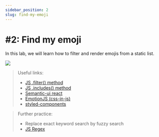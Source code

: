 ```yaml
---
sidebar_position: 2
slug: find-my-emoji
---
```


# #2: Find my emoji

In this lab, we will learn how to filter and render emojis from a static list.

![](assets/static-demo.gif)

> Useful links:
>
> - [JS .filter() method](https://developer.mozilla.org/en-US/docs/Web/JavaScript/Reference/Global_Objects/Array/filter)
> - [JS .includes() method](https://developer.mozilla.org/en-US/docs/Web/JavaScript/Reference/Global_Objects/Array/includes)
> - [Semantic-ui react](https://react.semantic-ui.com/)
> - [EmotionJS (css-in-js)](https://emotion.sh/docs/introduction)
> - [styled-components](https://styled-components.com/docs/api#styled)

> Further practice:
>
> - Replace exact keyword search by fuzzy search
> - [JS Regex](https://developer.mozilla.org/en-US/docs/Web/JavaScript/Guide/Regular_expressions)
